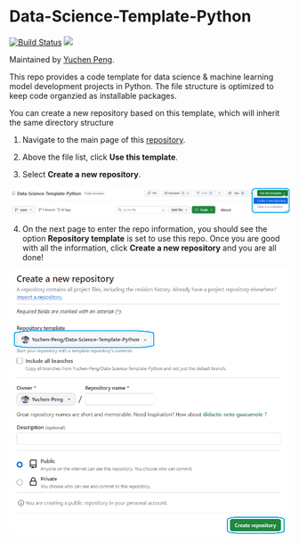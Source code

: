 # Data-Science-Template-Python

[![Build Status](https://dev.azure.com/hpcodeway/MLWay/_apis/build/status/model-management/MLWay-Incubator.model-management-docs-template?repoName=MLWay-Incubator%2Fmodel-management-docs-template&branchName=main)](https://dev.azure.com/hpcodeway/MLWay/_build/latest?definitionId=18058&repoName=MLWay-Incubator%2Fmodel-management-docs-template&branchName=main)
![](https://img.shields.io/badge/Python-3.8-gree.svg)

Maintained by [Yuchen Peng](https://github.com/Yuchen-Peng).

This repo provides a code template for data science &amp; machine learning model development projects in Python. The file structure is optimized to keep code organzied as installable packages.

You can create a new repository based on this template, which will inherit the same directory structure

1. Navigate to the main page of this [repository](https://github.com/Yuchen-Peng/Data-Science-Template-Python/tree/main).

2. Above the file list, click **Use this template**.

3. Select **Create a new repository**.

![Using the template](images/template.png "Using the template")

4. On the next page to enter the repo information, you should see the option **Repository template** is set to use this repo. Once you are good with all the information, click **Create a new repository** and you are all done!

![Create a new repository](images/create_repo.png "Create a new repository")
